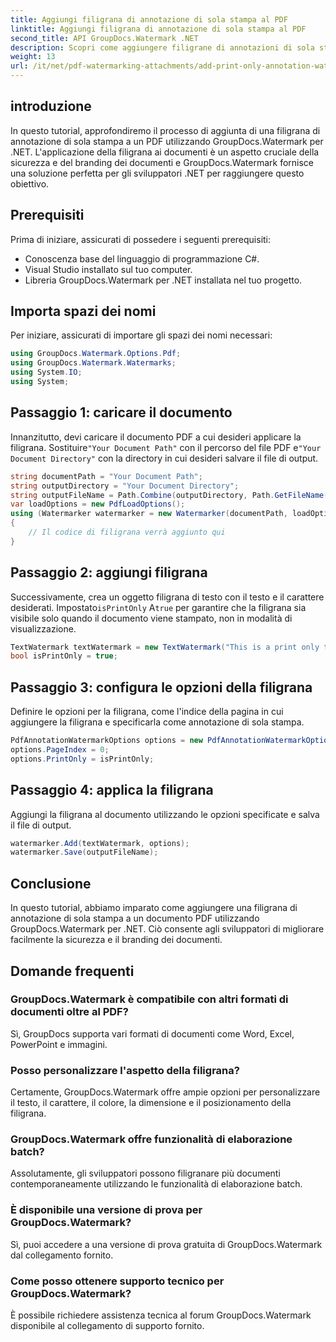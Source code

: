 ```yaml
---
title: Aggiungi filigrana di annotazione di sola stampa al PDF
linktitle: Aggiungi filigrana di annotazione di sola stampa al PDF
second_title: API GroupDocs.Watermark .NET
description: Scopri come aggiungere filigrane di annotazioni di sola stampa ai PDF utilizzando GroupDocs.Watermark per .NET. Migliora la sicurezza e il branding dei documenti senza sforzo.
weight: 13
url: /it/net/pdf-watermarking-attachments/add-print-only-annotation-watermark-pdf/
---
```

## introduzione
In questo tutorial, approfondiremo il processo di aggiunta di una filigrana di annotazione di sola stampa a un PDF utilizzando GroupDocs.Watermark per .NET. L'applicazione della filigrana ai documenti è un aspetto cruciale della sicurezza e del branding dei documenti e GroupDocs.Watermark fornisce una soluzione perfetta per gli sviluppatori .NET per raggiungere questo obiettivo.
## Prerequisiti
Prima di iniziare, assicurati di possedere i seguenti prerequisiti:
- Conoscenza base del linguaggio di programmazione C#.
- Visual Studio installato sul tuo computer.
- Libreria GroupDocs.Watermark per .NET installata nel tuo progetto.

## Importa spazi dei nomi
Per iniziare, assicurati di importare gli spazi dei nomi necessari:
```csharp
using GroupDocs.Watermark.Options.Pdf;
using GroupDocs.Watermark.Watermarks;
using System.IO;
using System;
```
## Passaggio 1: caricare il documento
 Innanzitutto, devi caricare il documento PDF a cui desideri applicare la filigrana. Sostituire`"Your Document Path"` con il percorso del file PDF e`"Your Document Directory"` con la directory in cui desideri salvare il file di output.
```csharp
string documentPath = "Your Document Path";
string outputDirectory = "Your Document Directory";
string outputFileName = Path.Combine(outputDirectory, Path.GetFileName(documentPath));
var loadOptions = new PdfLoadOptions();
using (Watermarker watermarker = new Watermarker(documentPath, loadOptions))
{
    // Il codice di filigrana verrà aggiunto qui
}
```
## Passaggio 2: aggiungi filigrana
Successivamente, crea un oggetto filigrana di testo con il testo e il carattere desiderati. Impostato`isPrintOnly` A`true` per garantire che la filigrana sia visibile solo quando il documento viene stampato, non in modalità di visualizzazione.
```csharp
TextWatermark textWatermark = new TextWatermark("This is a print only test watermark. It won't appear in view mode.", new Font("Arial", 8));
bool isPrintOnly = true;
```
## Passaggio 3: configura le opzioni della filigrana
Definire le opzioni per la filigrana, come l'indice della pagina in cui aggiungere la filigrana e specificarla come annotazione di sola stampa.
```csharp
PdfAnnotationWatermarkOptions options = new PdfAnnotationWatermarkOptions();
options.PageIndex = 0;
options.PrintOnly = isPrintOnly;
```
## Passaggio 4: applica la filigrana
Aggiungi la filigrana al documento utilizzando le opzioni specificate e salva il file di output.
```csharp
watermarker.Add(textWatermark, options);
watermarker.Save(outputFileName);
```

## Conclusione
In questo tutorial, abbiamo imparato come aggiungere una filigrana di annotazione di sola stampa a un documento PDF utilizzando GroupDocs.Watermark per .NET. Ciò consente agli sviluppatori di migliorare facilmente la sicurezza e il branding dei documenti.
## Domande frequenti
### GroupDocs.Watermark è compatibile con altri formati di documenti oltre al PDF?
Sì, GroupDocs supporta vari formati di documenti come Word, Excel, PowerPoint e immagini.
### Posso personalizzare l'aspetto della filigrana?
Certamente, GroupDocs.Watermark offre ampie opzioni per personalizzare il testo, il carattere, il colore, la dimensione e il posizionamento della filigrana.
### GroupDocs.Watermark offre funzionalità di elaborazione batch?
Assolutamente, gli sviluppatori possono filigranare più documenti contemporaneamente utilizzando le funzionalità di elaborazione batch.
### È disponibile una versione di prova per GroupDocs.Watermark?
Sì, puoi accedere a una versione di prova gratuita di GroupDocs.Watermark dal collegamento fornito.
### Come posso ottenere supporto tecnico per GroupDocs.Watermark?
È possibile richiedere assistenza tecnica al forum GroupDocs.Watermark disponibile al collegamento di supporto fornito.